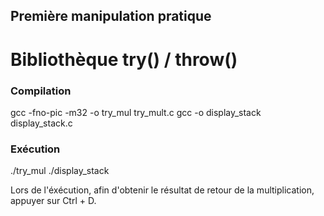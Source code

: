 Première manipulation pratique
------------------------------

# Bibliothèque try() / throw()


### Compilation

gcc -fno-pic -m32 -o try_mul try_mult.c
gcc -o display_stack display_stack.c

### Exécution

./try_mul
./display_stack

Lors de l'éxécution, afin d'obtenir le résultat de retour de la multiplication, appuyer sur Ctrl + D.

